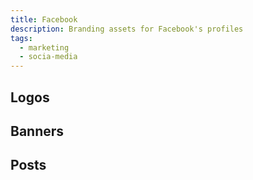 ```yaml
---
title: Facebook
description: Branding assets for Facebook's profiles
tags:
  - marketing
  - socia-media
---
```


<!-- CODE IMPORTS -->

<!-- prettier-ignore -->
<!-- END CODE IMPORTS -->

<DocHeader props={props}/>

## Logos

## Banners

## Posts
